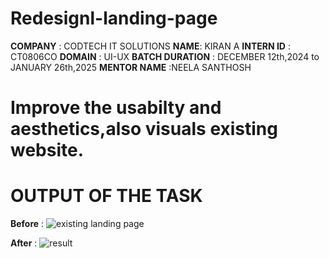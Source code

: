 # Redesignl-landing-page
**COMPANY** : CODTECH IT SOLUTIONS
**NAME**: KIRAN A
**INTERN ID** : CT0806CO
**DOMAIN** : UI-UX
**BATCH DURATION** : DECEMBER 12th,2024 to JANUARY 26th,2025
**MENTOR NAME** :NEELA SANTHOSH
# Improve the usabilty and aesthetics,also visuals existing website.
# OUTPUT OF THE TASK
**Before** : ![existing landing page](https://github.com/user-attachments/assets/d369cd10-7c28-4908-b762-beab4e3d0907)

**After** : ![result](https://github.com/user-attachments/assets/ea44d122-9e4e-4557-b5d1-a9326252ceb3)
